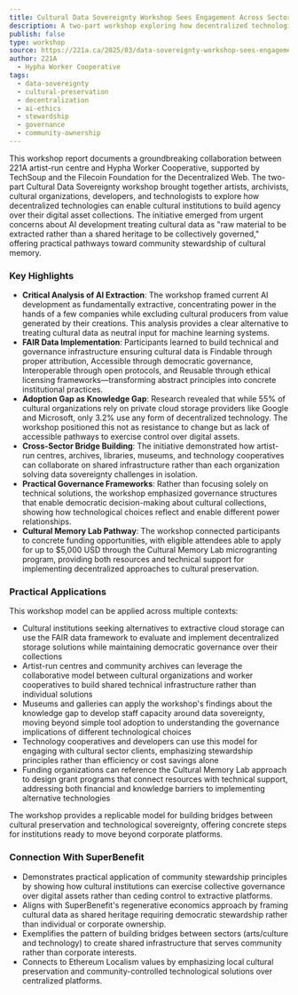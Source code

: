 ```yaml
---
title: Cultural Data Sovereignty Workshop Sees Engagement Across Sectors
description: A two-part workshop exploring how decentralized technologies can strengthen stewardship of cultural data and collections, bridging the gap between extractive AI paradigms and community-governed cultural heritage.
publish: false
type: workshop
source: https://221a.ca/2025/03/data-sovereignty-workshop-sees-engagement-across-sectors/
author: 221A
  - Hypha Worker Cooperative
tags:
  - data-sovereignty
  - cultural-preservation
  - decentralization
  - ai-ethics
  - stewardship
  - governance
  - community-ownership
---
```


This workshop report documents a groundbreaking collaboration between 221A artist-run centre and Hypha Worker Cooperative, supported by TechSoup and the Filecoin Foundation for the Decentralized Web. The two-part Cultural Data Sovereignty workshop brought together artists, archivists, cultural organizations, developers, and technologists to explore how decentralized technologies can enable cultural institutions to build agency over their digital asset collections. The initiative emerged from urgent concerns about AI development treating cultural data as "raw material to be extracted rather than a shared heritage to be collectively governed," offering practical pathways toward community stewardship of cultural memory.

### Key Highlights
- **Critical Analysis of AI Extraction**: The workshop framed current AI development as fundamentally extractive, concentrating power in the hands of a few companies while excluding cultural producers from value generated by their creations. This analysis provides a clear alternative to treating cultural data as neutral input for machine learning systems.
- **FAIR Data Implementation**: Participants learned to build technical and governance infrastructure ensuring cultural data is Findable through proper attribution, Accessible through democratic governance, Interoperable through open protocols, and Reusable through ethical licensing frameworks—transforming abstract principles into concrete institutional practices.
- **Adoption Gap as Knowledge Gap**: Research revealed that while 55% of cultural organizations rely on private cloud storage providers like Google and Microsoft, only 3.2% use any form of decentralized technology. The workshop positioned this not as resistance to change but as lack of accessible pathways to exercise control over digital assets.
- **Cross-Sector Bridge Building**: The initiative demonstrated how artist-run centres, archives, libraries, museums, and technology cooperatives can collaborate on shared infrastructure rather than each organization solving data sovereignty challenges in isolation.
- **Practical Governance Frameworks**: Rather than focusing solely on technical solutions, the workshop emphasized governance structures that enable democratic decision-making about cultural collections, showing how technological choices reflect and enable different power relationships.
- **Cultural Memory Lab Pathway**: The workshop connected participants to concrete funding opportunities, with eligible attendees able to apply for up to $5,000 USD through the Cultural Memory Lab microgranting program, providing both resources and technical support for implementing decentralized approaches to cultural preservation.

### Practical Applications

This workshop model can be applied across multiple contexts:

- Cultural institutions seeking alternatives to extractive cloud storage can use the FAIR data framework to evaluate and implement decentralized storage solutions while maintaining democratic governance over their collections
- Artist-run centres and community archives can leverage the collaborative model between cultural organizations and worker cooperatives to build shared technical infrastructure rather than individual solutions
- Museums and galleries can apply the workshop's findings about the knowledge gap to develop staff capacity around data sovereignty, moving beyond simple tool adoption to understanding the governance implications of different technological choices
- Technology cooperatives and developers can use this model for engaging with cultural sector clients, emphasizing stewardship principles rather than efficiency or cost savings alone
- Funding organizations can reference the Cultural Memory Lab approach to design grant programs that connect resources with technical support, addressing both financial and knowledge barriers to implementing alternative technologies

The workshop provides a replicable model for building bridges between cultural preservation and technological sovereignty, offering concrete steps for institutions ready to move beyond corporate platforms.

### Connection With SuperBenefit

- Demonstrates practical application of community stewardship principles by showing how cultural institutions can exercise collective governance over digital assets rather than ceding control to extractive platforms.
- Aligns with SuperBenefit's regenerative economics approach by framing cultural data as shared heritage requiring democratic stewardship rather than individual or corporate ownership.
- Exemplifies the pattern of building bridges between sectors (arts/culture and technology) to create shared infrastructure that serves community rather than corporate interests.
- Connects to Ethereum Localism values by emphasizing local cultural preservation and community-controlled technological solutions over centralized platforms.